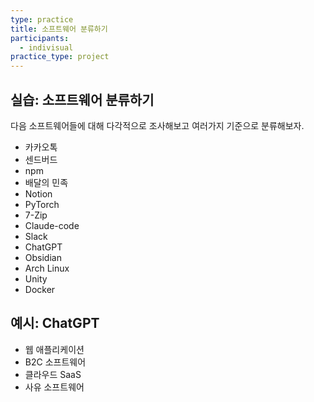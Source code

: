 ```yaml
---
type: practice
title: 소프트웨어 분류하기
participants:
  - indivisual
practice_type: project
---
```


## 실습: 소프트웨어 분류하기

다음 소프트웨어들에 대해 다각적으로 조사해보고 여러가지 기준으로 분류해보자. 

- 카카오톡
- 센드버드
- npm
- 배달의 민족
- Notion
- PyTorch
- 7-Zip
- Claude-code
- Slack
- ChatGPT
- Obsidian
- Arch Linux
- Unity
- Docker

## 예시: ChatGPT

- 웹 애플리케이션
- B2C 소프트웨어
- 클라우드 SaaS
- 사유 소프트웨어